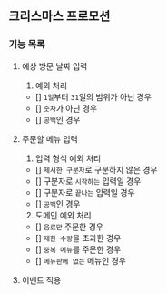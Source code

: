 ## 크리스마스 프로모션

### 기능 목록

1. 예상 방문 날짜 입력
    1. 예외 처리

    - [] `1일`부터 `31`일의 범위가 아닌 경우
    - [] `숫자`가 아닌 경우
    - [] `공백`인 경우
2. 주문할 메뉴 입력
    1. 입력 형식 예외 처리

    - [] `제시한 구분자`로 구분하지 않은 경우
    - [] 구분자로 `시작하는` 입력일 경우
    - [] 구분자로 `끝나는` 입력일 경우
    - [] `공백`인 경우

    2. 도메인 예외 처리

    - [] `음료만` 주문한 경우
    - [] `제한 수량`을 초과한 경우
    - [] `중복 메뉴`를 주문한 경우
    - [] `메뉴판에 없는` 메뉴인 경우
3. 이벤트 적용